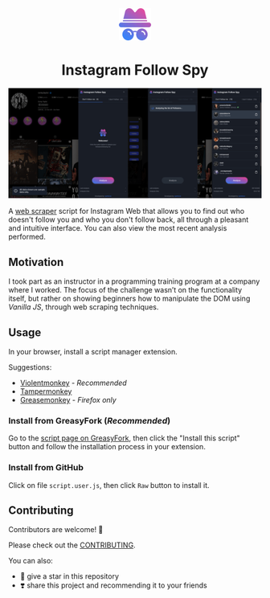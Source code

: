 <div align="center">
  <a href="https://greasyfork.org/pt-BR/scripts/541297-instagram-follow-spy" title="Instagram Follow Spy" target="_blank">
    <img src="./assets/noun-spy-full_64.png" width="64" height="64" alt="Instagram Follow Spy" />
  </a>
</div>

<div align="center">

# Instagram Follow Spy

</div>

![repository-template-button](./assets/insta-spy-banner.png)

A [web scraper](https://en.wikipedia.org/wiki/Web_scraping) script for Instagram Web that allows you to find out who doesn't follow you and who you don't follow back, all through a pleasant and intuitive interface. You can also view the most recent analysis performed.

## Motivation

I took part as an instructor in a programming training program at a company where I worked. The focus of the challenge wasn’t on the functionality itself, but rather on showing beginners how to manipulate the DOM using *Vanilla JS*, through web scraping techniques.

## Usage

In your browser, install a script manager extension.

Suggestions:

- [Violentmonkey](https://violentmonkey.github.io) - *Recommended*
- [Tampermonkey](https://www.tampermonkey.net)
- [Greasemonkey](https://www.greasespot.net) - *Firefox only*


### Install from GreasyFork (*Recommended*)

Go to the [script page on GreasyFork](https://greasyfork.org/pt-BR/scripts/541297-instagram-follow-spy), then click the "Install this script" button and follow the installation process in your extension.

### Install from GitHub

Click on file `script.user.js`, then click `Raw` button to install it.

## Contributing

Contributors are welcome! :metal:

Please check out the [CONTRIBUTING](CONTRIBUTING.md).

You can also:

- :star2: give a star in this repository
- :heavy_heart_exclamation: share this project and recommending it to your friends
